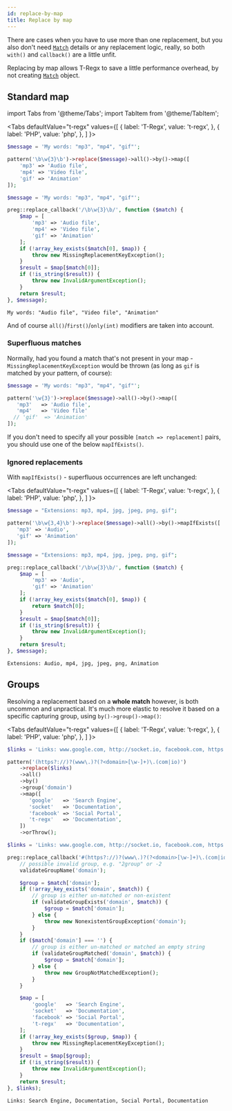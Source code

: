```yaml
---
id: replace-by-map
title: Replace by map
---
```


There are cases when you have to use more than one replacement, but you also don't need [`Match`](match-details.md) details or
any replacement logic, really, so both `with()` and `callback()` are a little unfit.

Replacing by map allows T-Regx to save a little performance overhead, by not creating [`Match`](match-details.md) object.

## Standard map

import Tabs from '@theme/Tabs';
import TabItem from '@theme/TabItem';

<Tabs
defaultValue="t-regx"
values={[
{ label: 'T-Regx', value: 't-regx', },
{ label: 'PHP', value: 'php', },
]
}>
<TabItem value="t-regx">

```php
$message = 'My words: "mp3", "mp4", "gif"';

pattern('\b\w{3}\b')->replace($message)->all()->by()->map([
    'mp3' => 'Audio file',
    'mp4' => 'Video file',
    'gif' => 'Animation'
]);
```

</TabItem>
<TabItem value="php">

```php
$message = 'My words: "mp3", "mp4", "gif"';

preg::replace_callback('/\b\w{3}\b/', function ($match) {
    $map = [
        'mp3' => 'Audio file',
        'mp4' => 'Video file',
        'gif' => 'Animation'
    ];
    if (!array_key_exists($match[0], $map)) {
        throw new MissingReplacementKeyException();
    }
    $result = $map[$match[0]];
    if (!is_string($result)) {
        throw new InvalidArgumentException();
    }
    return $result;
}, $message);
```

</TabItem>
</Tabs>

<!--T-Regx:{echo-at(2)}-->
<!--PHP:{echo-at(2)}-->
<!--Result-Output-->

```text
My words: "Audio file", "Video file", "Animation"
```

And of course `all()`/`first()`/`only(int)` modifiers are taken into account.

### Superfluous matches

Normally, had you found a match that's not present in your map - `MissingReplacementKeyException` would be thrown
(as long as `gif` is matched by your pattern, of course):

```php
$message = 'My words: "mp3", "mp4", "gif"';

pattern('\w{3}')->replace($message)->all()->by()->map([
   'mp3'   => 'Audio file',
   'mp4'   => 'Video file'
  // 'gif'  => 'Animation'
]);
```

If you don't need to specify all your possible `[match => replacement]` pairs, you should use one of the below `mapIfExists()`.

### Ignored replacements

With `mapIfExists()` - superfluous occurrences are left unchanged:

<Tabs
defaultValue="t-regx"
values={[
{ label: 'T-Regx', value: 't-regx', },
{ label: 'PHP', value: 'php', },
]
}>
<TabItem value="t-regx">

```php
$message = "Extensions: mp3, mp4, jpg, jpeg, png, gif";

pattern('\b\w{3,4}\b')->replace($message)->all()->by()->mapIfExists([
   'mp3' => 'Audio',
   'gif' => 'Animation'
]);
```

</TabItem>
<TabItem value="php">

```php
$message = "Extensions: mp3, mp4, jpg, jpeg, png, gif";

preg::replace_callback('/\b\w{3}\b/', function ($match) {
    $map = [
        'mp3' => 'Audio',
        'gif' => 'Animation'
    ];
    if (!array_key_exists($match[0], $map)) {
        return $match[0];
    }
    $result = $map[$match[0]];
    if (!is_string($result)) {
        throw new InvalidArgumentException();
    }
    return $result;
}, $message);
```

</TabItem>
</Tabs>

<!--T-Regx:{echo-at(2)}-->
<!--PHP:{echo-at(2)}-->
<!--Result-Output-->

```text
Extensions: Audio, mp4, jpg, jpeg, png, Animation
```

## Groups

Resolving a replacement based on a **whole match** however, is both uncommon and unpractical. It's much more elastic to resolve
it based on a specific capturing group, using `by()->group()->map()`:

<Tabs
defaultValue="t-regx"
values={[
{ label: 'T-Regx', value: 't-regx', },
{ label: 'PHP', value: 'php', },
]
}>
<TabItem value="t-regx">

```php
$links = 'Links: www.google.com, http://socket.io, facebook.com, https://t-regx.com';

pattern('(https?://)?(www\.)?(?<domain>[\w-]+)\.(com|io)')
    ->replace($links)
    ->all()
    ->by()
    ->group('domain')
    ->map([
       'google'   => 'Search Engine',
       'socket'   => 'Documentation',
       'facebook' => 'Social Portal',
       't-regx'   => 'Documentation',
    ])
    ->orThrow();
```

</TabItem>
<TabItem value="php">

```php
$links = 'Links: www.google.com, http://socket.io, facebook.com, https://t-regx.com';

preg::replace_callback('#(https?://)?(www\.)?(?<domain>[\w-]+)\.(com|io)#', function (array $match) {
    // possible invalid group, e.g. "2group" or -2
    validateGroupName('domain');

    $group = $match['domain'];
    if (!array_key_exists('domain', $match)) {
        // group is either un-matched or non-existent
        if (validateGroupExists('domain', $match)) {
            $group = $match['domain'];
        } else {
            throw new NonexistentGroupException('domain');
        }
    }
    if ($match['domain'] === '') {
        // group is either un-matched or matched an empty string
        if (validateGroupMatched('domain', $match)) {
            $group = $match['domain'];
        } else {
            throw new GroupNotMatchedException();
        }
    }

    $map = [
        'google'   => 'Search Engine',
        'socket'   => 'Documentation',
        'facebook' => 'Social Portal',
        't-regx'   => 'Documentation',
    ];
    if (!array_key_exists($group, $map)) {
        throw new MissingReplacementKeyException();
    }
    $result = $map[$group];
    if (!is_string($result)) {
        throw new InvalidArgumentException();
    }
    return $result;
}, $links);
```

</TabItem>
</Tabs>

<!--T-Regx:{echo-at(2)}-->
<!--PHP:{echo-at(2)}-->
<!--Result-Output-->

```text
Links: Search Engine, Documentation, Social Portal, Documentation
```
